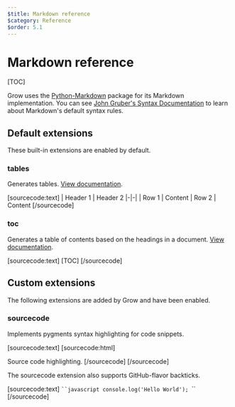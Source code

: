 ```yaml
---
$title: Markdown reference
$category: Reference
$order: 5.1
---
```

# Markdown reference

[TOC]

Grow uses the [Python-Markdown](https://github.com/waylan/Python-Markdown) package for its Markdown implementation. You can see [John Gruber's Syntax Documentation](http://daringfireball.net/projects/markdown/syntax) to learn about Markdown's default syntax rules.

## Default extensions

These built-in extensions are enabled by default.

### tables

Generates tables. [View documentation](http://pythonhosted.org/Markdown/extensions/tables.html).

[sourcecode:text]
| Header 1 | Header 2
|-|-|
| Row 1 | Content
| Row 2 | Content
[/sourcecode]

### toc

Generates a table of contents based on the headings in a document. [View documentation](http://pythonhosted.org/Markdown/extensions/toc.html).

[sourcecode:text]
[​TOC]
[/sourcecode]

## Custom extensions

The following extensions are added by Grow and have been enabled.

### sourcecode

Implements pygments syntax highlighting for code snippets.

[sourcecode:text]
[​sourcecode:html]
<!doctype html>
<meta charset="utf-8">
<title>Hello World!</title>
<p>Source code highlighting.
[​/sourcecode]
[/sourcecode]

The sourcecode extension also supports GitHub-flavor backticks.

[sourcecode:text]
`​``javascript
console.log('Hello World');
`​``
[/sourcecode]
